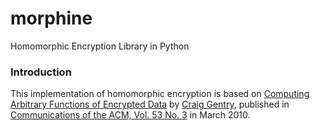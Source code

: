 # morphine
Homomorphic Encryption Library in Python

### Introduction
This implementation of homomorphic encryption is based on [Computing Arbitrary Functions of Encrypted Data](https://crypto.stanford.edu/craig/easy-fhe.pdf) by [Craig Gentry](https://www.macfound.org/fellows/914/), published in [Communications of the ACM, Vol. 53 No. 3](http://cacm.acm.org/magazines/2010/3/76272-computing-arbitrary-functions-of-encrypted-data/abstract) in March 2010.
